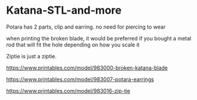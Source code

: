 # Katana-STL-and-more

Potara has 2 parts, clip and earring. no need for piercing to wear

when printing the broken blade, it would be preferred if you bought a metal rod that will fit the hole depending on how you scale it

Ziptie is just a ziptie.

https://www.printables.com/model/983000-broken-katana-blade

https://www.printables.com/model/983007-potara-earrings

https://www.printables.com/model/983016-zip-tie
